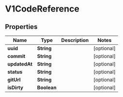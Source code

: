 
# V1CodeReference

## Properties
Name | Type | Description | Notes
------------ | ------------- | ------------- | -------------
**uuid** | **String** |  |  [optional]
**commit** | **String** |  |  [optional]
**updatedAt** | **String** |  |  [optional]
**status** | **String** |  |  [optional]
**gitUrl** | **String** |  |  [optional]
**isDirty** | **Boolean** |  |  [optional]



